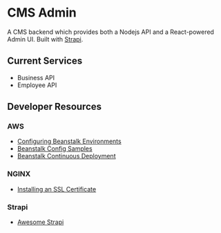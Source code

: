 # CMS Admin

A CMS backend which provides both a Nodejs API and a React-powered Admin UI. Built with [Strapi](https://github.com/strapi/strapi).

## Current Services

- Business API
- Employee API

## Developer Resources

### AWS

- [Configuring Beanstalk Environments](https://docs.aws.amazon.com/elasticbeanstalk/latest/dg/beanstalk-environment-configuration-advanced.html)
- [Beanstalk Config Samples](https://github.com/awsdocs/elastic-beanstalk-samples/tree/master/configuration-files/aws-provided)
- [Beanstalk Continuous Deployment](https://aws.amazon.com/getting-started/tutorials/continuous-deployment-pipeline/)

### NGINX

- [Installing an SSL Certificate](https://www.namecheap.com/support/knowledgebase/article.aspx/9419/33/installing-an-ssl-certificate-on-nginx)

### Strapi

- [Awesome Strapi](https://github.com/strapi/awesome-strapi)
